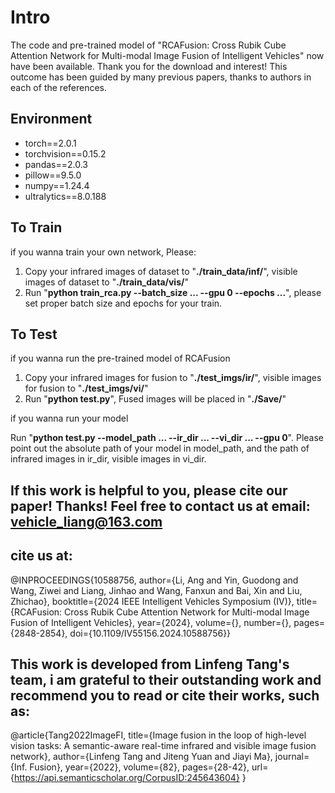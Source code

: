 
#  Intro

The code and pre-trained model of "RCAFusion: Cross Rubik Cube Attention Network for Multi-modal Image Fusion of Intelligent Vehicles" now have been available. Thank you for the download and interest! This outcome has been guided by many previous papers, thanks to authors in each of the references.

## Environment

 - torch==2.0.1
 - torchvision==0.15.2
 - pandas==2.0.3
 - pillow==9.5.0
 - numpy==1.24.4
 - ultralytics==8.0.188
 
## To Train

if you wanna train your own network, Please: 

1. Copy your infrared images of dataset to "**./train_data/inf/**", visible images of dataset to "**./train_data/vis/**"
2. Run "**python train_rca.py --batch_size ... --gpu 0 --epochs ...**", please set proper batch size and epochs for your train.

## To Test

if you wanna run the pre-trained model of RCAFusion

1. Copy your infrared images for fusion to "**./test_imgs/ir/**", visible images for fusion to "**./test_imgs/vi/**"
2. Run "**python test.py**", Fused images will be placed in "**./Save/**"


if you wanna run your model

Run "**python test.py --model_path ... --ir_dir ... --vi_dir ... --gpu 0**". Please point out the absolute path of your model in model_path, and the path of infrared images in ir_dir, visible images in vi_dir.



## If this work is helpful to you, please cite our paper! Thanks! Feel free to contact us at email: vehicle_liang@163.com

## cite us at:

@INPROCEEDINGS{10588756,
  author={Li, Ang and Yin, Guodong and Wang, Ziwei and Liang, Jinhao and Wang, Fanxun and Bai, Xin and Liu, Zhichao},
  booktitle={2024 IEEE Intelligent Vehicles Symposium (IV)}, 
  title={RCAFusion: Cross Rubik Cube Attention Network for Multi-modal Image Fusion of Intelligent Vehicles}, 
  year={2024},
  volume={},
  number={},
  pages={2848-2854},
  doi={10.1109/IV55156.2024.10588756}}

## This work is developed from Linfeng Tang's team, i am grateful to their outstanding work and recommend you to read or cite their works, such as:

@article{Tang2022ImageFI,
  title={Image fusion in the loop of high-level vision tasks: A semantic-aware real-time infrared and visible image fusion network},
  author={Linfeng Tang and Jiteng Yuan and Jiayi Ma},
  journal={Inf. Fusion},
  year={2022},
  volume={82},
  pages={28-42},
  url={https://api.semanticscholar.org/CorpusID:245643604}
}
